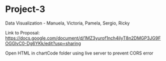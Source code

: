 # Project-3
Data Visualization - Manuela, Victoria, Pamela, Sergio, Ricky

Link to Proposal: https://docs.google.com/document/d/1MZ3yurof1nch4iIyT8n2DMGP3JG9FOGGlvC0-Dg6YKk/edit?usp=sharing

Open HTML in chartCode folder using live server to prevent CORS error